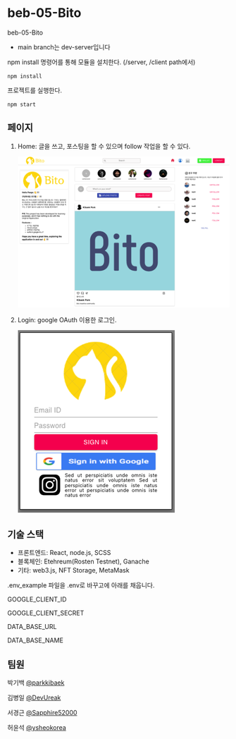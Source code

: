 # beb-05-Bito
beb-05-Bito 
- main branch는 dev-server입니다
 
 
 npm install 명령어를 통해 모듈을 설치한다. (/server, /client path에서)

    
    npm install
    

 프로젝트를 실행한다.

    
    npm start
    

## 페이지

1. Home: 글을 쓰고, 포스팅을 할 수 있으며 follow 작업을 할 수 있다.

    ![home.png](images/bito_home.png)

2. Login: google OAuth 이용한 로그인.

    ![explore.png](images/bito_login.png)

<!-- 3. TokenDetail: NFT 작품의 상세 정보를 확인하고 거래를 할 수 있다.

    ![tokendetail.png](imgs/tokendetail.png)

4. Create: 이미지를 NFT로 민팅할 수 있다.

    ![create.png](imgs/create.png)

5. Profile: 현재 계정의 정보와 소유한 NFT 작품을 확인할 수 있다.

    ![profile.png](imgs/profile.png) -->



## 기술 스택

- 프론트엔드: React, node.js, SCSS
- 블록체인: Etehreum(Rosten Testnet), Ganache
- 기타: web3.js, NFT Storage, MetaMask



.env_example 파일을 .env로 바꾸고에 아래를 채웁니다.

   GOOGLE_CLIENT_ID
   
   GOOGLE_CLIENT_SECRET
   
   DATA_BASE_URL
   
   DATA_BASE_NAME


## 팀원

박기백 [@parkkibaek](https://github.com/parkkibaek)

김병일 [@DevUreak](https://github.com/DevUreak)

서경근 [@Sapphire52000](https://github.com/Sapphire52000)

허윤석 [@ysheokorea](https://github.com/ysheokorea)
